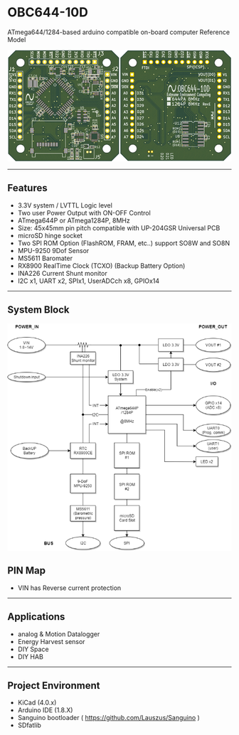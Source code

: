 # OBC644-10D
ATmega644/1284-based arduino compatible on-board computer Reference Model

![PCB_3D](/img/OBC644-10D_PCB.png?raw=true)

----------

## Features ##
- 3.3V system / LVTTL Logic level
- Two user Power Output with ON-OFF Control
- ATmega644P or ATmega1284P, 8MHz
- Size: 45x45mm  pin pitch compatible with UP-204GSR Universal PCB
- microSD hinge socket
- Two SPI ROM Option (FlashROM, FRAM, etc..) support SO8W and SO8N
- MPU-9250 9Dof Sensor
- MS5611  Baromater
- RX8900 RealTime Clock (TCXO) (Backup Battery Option)
- INA226 Current Shunt monitor
- I2C x1, UART x2, SPIx1, UserADCch x8, GPIOx14  

----------

## System Block ##
![system_diagram](/img/SystemBlock.png?raw=true)

## PIN Map ##
- VIN has Reverse current protection

----------

## Applications ##

- analog & Motion Datalogger
- Energy Harvest sensor
- DIY Space
- DIY HAB

----------

## Project Environment ##

- KiCad (4.0.x)
- Arduino IDE (1.8.X)
- Sanguino bootloader ( https://github.com/Lauszus/Sanguino )
- SDfatlib 
